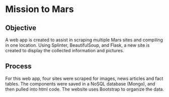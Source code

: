 # Mission to Mars 

## Objective
A web app is created to assist in scraping multiple Mars sites and compiling in one location. Using Splinter, BeautifulSoup, and Flask, a new site is created to display the collected information and pictures.

## Process
For this web app, four sites were scraped for images, news articles and fact tables. The components were saved in a NoSQL database (Mongo), and then pulled into html code.  The website uses Bootstrap to organize the data.   

